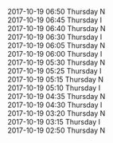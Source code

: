 2017-10-19 06:50 Thursday  N  
2017-10-19 06:45 Thursday  I  
2017-10-19 06:40 Thursday  N  
2017-10-19 06:30 Thursday  I  
2017-10-19 06:05 Thursday  N  
2017-10-19 06:00 Thursday  I  
2017-10-19 05:30 Thursday  N  
2017-10-19 05:25 Thursday  I  
2017-10-19 05:15 Thursday  N  
2017-10-19 05:10 Thursday  I  
2017-10-19 04:35 Thursday  N  
2017-10-19 04:30 Thursday  I  
2017-10-19 03:20 Thursday  N  
2017-10-19 03:15 Thursday  I  
2017-10-19 02:50 Thursday  N  
